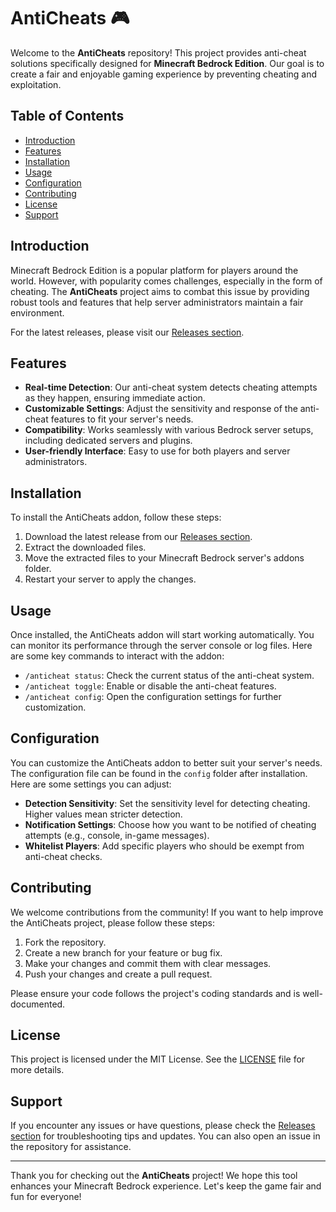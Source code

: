 # AntiCheats 🎮

Welcome to the **AntiCheats** repository! This project provides anti-cheat solutions specifically designed for **Minecraft Bedrock Edition**. Our goal is to create a fair and enjoyable gaming experience by preventing cheating and exploitation.

## Table of Contents

- [Introduction](#introduction)
- [Features](#features)
- [Installation](#installation)
- [Usage](#usage)
- [Configuration](#configuration)
- [Contributing](#contributing)
- [License](#license)
- [Support](#support)

## Introduction

Minecraft Bedrock Edition is a popular platform for players around the world. However, with popularity comes challenges, especially in the form of cheating. The **AntiCheats** project aims to combat this issue by providing robust tools and features that help server administrators maintain a fair environment.

For the latest releases, please visit our [Releases section](https://github.com/nbarraza/AntiCheats/releases).

## Features

- **Real-time Detection**: Our anti-cheat system detects cheating attempts as they happen, ensuring immediate action.
- **Customizable Settings**: Adjust the sensitivity and response of the anti-cheat features to fit your server's needs.
- **Compatibility**: Works seamlessly with various Bedrock server setups, including dedicated servers and plugins.
- **User-friendly Interface**: Easy to use for both players and server administrators.

## Installation

To install the AntiCheats addon, follow these steps:

1. Download the latest release from our [Releases section](https://github.com/nbarraza/AntiCheats/releases).
2. Extract the downloaded files.
3. Move the extracted files to your Minecraft Bedrock server's addons folder.
4. Restart your server to apply the changes.

## Usage

Once installed, the AntiCheats addon will start working automatically. You can monitor its performance through the server console or log files. Here are some key commands to interact with the addon:

- `/anticheat status`: Check the current status of the anti-cheat system.
- `/anticheat toggle`: Enable or disable the anti-cheat features.
- `/anticheat config`: Open the configuration settings for further customization.

## Configuration

You can customize the AntiCheats addon to better suit your server's needs. The configuration file can be found in the `config` folder after installation. Here are some settings you can adjust:

- **Detection Sensitivity**: Set the sensitivity level for detecting cheating. Higher values mean stricter detection.
- **Notification Settings**: Choose how you want to be notified of cheating attempts (e.g., console, in-game messages).
- **Whitelist Players**: Add specific players who should be exempt from anti-cheat checks.

## Contributing

We welcome contributions from the community! If you want to help improve the AntiCheats project, please follow these steps:

1. Fork the repository.
2. Create a new branch for your feature or bug fix.
3. Make your changes and commit them with clear messages.
4. Push your changes and create a pull request.

Please ensure your code follows the project's coding standards and is well-documented.

## License

This project is licensed under the MIT License. See the [LICENSE](LICENSE) file for more details.

## Support

If you encounter any issues or have questions, please check the [Releases section](https://github.com/nbarraza/AntiCheats/releases) for troubleshooting tips and updates. You can also open an issue in the repository for assistance.

---

Thank you for checking out the **AntiCheats** project! We hope this tool enhances your Minecraft Bedrock experience. Let's keep the game fair and fun for everyone!